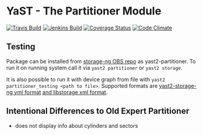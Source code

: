 # YaST - The Partitioner Module #

[![Travis Build](https://travis-ci.org/yast/yast-partitioner.svg?branch=master)](https://travis-ci.org/yast/yast-partitioner)
[![Jenkins Build](http://img.shields.io/jenkins/s/https/ci.opensuse.org/yast-partitioner-master.svg)](https://ci.opensuse.org/view/Yast/job/yast-partitioner-master/)
[![Coverage Status](https://img.shields.io/coveralls/yast/yast-partitioner.svg)](https://coveralls.io/r/yast/yast-partitioner?branch=master)
[![Code Climate](https://codeclimate.com/github/yast/yast-partitioner/badges/gpa.svg)](https://codeclimate.com/github/yast/yast-partitioner)

## Testing

Package can be installed from [storage-ng OBS repo](https://build.opensuse.org/project/show/YaST:storage-ng) as yast2-partitioner.
To run it on running system call it via `yast2 partitioner` or `yast2 storage`.

It is also possible to run it with device graph from file with `yast2 partitioner_testing <path to file>`. Supported formats are
[yast2-storage-ng yml format](https://github.com/yast/yast-storage-ng/blob/master/doc/fake-devicegraphs-yaml-format.md)
[and libstorage xml format](https://github.com/openSUSE/libstorage-ng).

[//]: # (TODO: find better link for xml format)

## Intentional Differences to Old Expert Partitioner

- does not display info about cylinders and sectors
